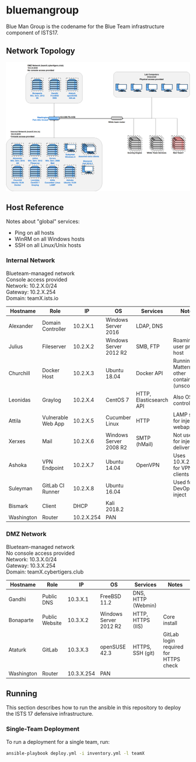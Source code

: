 # bluemangroup

Blue Man Group is the codename for the Blue Team infrastructure component of ISTS17.

## Network Topology
![ISTS 17 topology](network.png)

## Host Reference
Notes about "global" services:
- Ping on all hosts
- WinRM on all Windows hosts
- SSH on all Linux/Unix hosts

### Internal Network
Blueteam-managed network  
Console access provided  
Network: 10.2.X.0/24  
Gateway: 10.2.X.254  
Domain: teamX.ists.io  

| Hostname    | Role                | IP          | OS                      | Services                | Notes |
|-------------|---------------------|-------------|-------------------------|-------------------------|-------|
| Alexander   | Domain Controller   | 10.2.X.1    | Windows Server 2016     | LDAP, DNS               ||
| Julius      | Fileserver          | 10.2.X.2    | Windows Server 2012 R2  | SMB, FTP                | Roaming user profile host |
| Churchill   | Docker Host         | 10.2.X.3    | Ubuntu 18.04            | Docker API              | Running Mattermost, other containers (unscored) |
| Leonidas    | Graylog             | 10.2.X.4    | CentOS 7                | HTTP, Elasticsearch API | Also OSSEC controller |
| Attila      | Vulnerable Web App  | 10.2.X.5    | Cucumber Linux          | HTTP                    | LAMP stack for injects webapp |
| Xerxes      | Mail                | 10.2.X.6    | Windows Server 2008 R2  | SMTP (hMail)            | Not used for inject delivery |
| Ashoka      | VPN Endpoint        | 10.2.X.7    | Ubuntu 14.04            | OpenVPN                 | Uses 10.X.2.0/24 for VPN clients |
| Suleyman    | GitLab CI Runner    | 10.2.X.8    | Ubuntu 16.04            |                         | Used for DevOps inject |
| Bismark     | Client              | DHCP        | Kali 2018.2             |                         ||
| Washington  | Router              | 10.2.X.254  | PAN                     |                         ||

### DMZ Network
Blueteam-managed network  
No console access provided  
Network: 10.3.X.0/24  
Gateway: 10.3.X.254  
Domain: teamX.cybertigers.club  

| Hostname    | Role                | IP          | OS                      | Services                | Notes |
|-------------|---------------------|-------------|-------------------------|-------------------------|-------|
| Gandhi      | Public DNS          | 10.3.X.1    | FreeBSD 11.2            | DNS, HTTP (Webmin)      ||
| Bonaparte   | Public Website      | 10.3.X.2    | Windows Server 2012 R2  | HTTP, HTTPS (IIS)       | Core install |
| Ataturk     | GitLab              | 10.3.X.3    | openSUSE 42.3           | HTTPS, SSH (git)        | GitLab login required for HTTPS check |
| Washington  | Router              | 10.3.X.254  | PAN                     |                         ||

## Running
This section describes how to run the ansible in this repository to deploy the
ISTS 17 defensive infrastructure.

### Single-Team Deployment
To run a deployment for a single team, run:
```bash
ansible-playbook deploy.yml -i inventory.yml -l teamX
```
